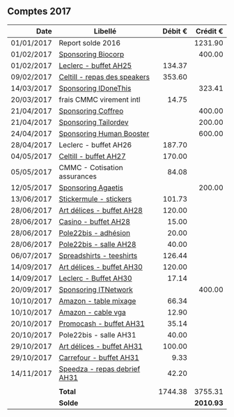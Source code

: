 
## Comptes 2017

| Date       | Libellé                                                                            | Débit €   | Crédit €  |
|-----------:|------------------------------------------------------------------------------------|----------:|----------:|
| 01/01/2017 | Report solde 2016                                                                  |           |   1231.90 |
| 01/02/2017 | [Sponsoring Biocorp](invoices/out/201701_01_biocorp.pdf)                           |           |    400.00 |
| 01/02/2017 | [Leclerc - buffet AH25](invoices/in/201702_02_leclerc.pdf)                         |    134.37 |           |
| 09/02/2017 | [Celtill - repas des speakers](invoices/in/201702_01_celtill.pdf)                  |    353.60 |           |
| 14/03/2017 | [Sponsoring IDoneThis](invoices/out/201703_01_idonethis.pdf)                       |           |    323.41 |
| 20/03/2017 | frais CMMC virement intl                                                           |     14.75 |           |
| 21/04/2017 | [Sponsoring Coffreo](invoices/out/201701_02_coffreo.pdf)                           |           |    400.00 |
| 21/04/2017 | [Sponsoring Tailordev](invoices/out/201701_03_tailordev.pdf)                       |           |    200.00 |
| 24/04/2017 | [Sponsoring Human Booster](invoices/out/201701_04_humanbooster.pdf)                |           |    600.00 |
| 28/04/2017 | Leclerc - buffet AH26                                                              |    187.70 |           |
| 04/05/2017 | [Celtill - buffet AH27](invoices/in/201704_01_celtill.pdf)                         |    170.00 |           |
| 05/05/2017 | CMMC - Cotisation assurances                                                       |     84.08 |           |
| 12/05/2017 | [Sponsoring Agaetis](invoices/out/201704_01_agaetis.pdf)                           |           |    200.00 |
| 13/06/2017 | [Stickermule - stickers](invoices/out/201706_06_stickermule.png)                   |    101.73 |           |
| 28/06/2017 | [Art délices - buffet AH28](invoices/out/201706_01_art_delices.pdf)                |    120.00 |           |
| 28/06/2017 | [Casino - buffet AH28](invoices/out/201706_02_casino.pdf)                          |     15.00 |           |
| 28/06/2017 | [Pole22bis - adhésion](invoices/out/201706_03_pole22bis.pdf)                       |     20.00 |           |
| 28/06/2017 | [Pole22bis - salle AH28](invoices/out/201706_04_pole22bis.pdf)                     |     40.00 |           |
| 06/07/2017 | [Spreadshirts - teeshirts](invoices/out/201706_05_spreadshirt.pdf)                 |    126.44 |           |
| 14/09/2017 | [Art délices - buffet AH30](invoices/out/201709_02_art_delice.pdf)                 |    120.00 |           |
| 14/09/2017 | [Leclerc - Buffet AH30](invoices/out/201709_01_leclerc.pdf)                        |     17.14 |           |
| 20/09/2017 | [Sponsoring ITNetwork](invoices/out/201703_02_itn.pdf)                             |           |    400.00 |
| 10/10/2017 | [Amazon - table mixage](invoices/out/201710_01_amazon.pdf)                         |     66.34 |           |
| 10/10/2017 | [Amazon - cable vga](invoices/out/201710_02_amazon.pdf)                            |     12.90 |           |
| 20/10/2017 | [Promocash - buffet AH31](invoices/out/201710_03_promocas.pdf)                     |     35.14 |           |
| 20/10/2017 | Pole22bis - salle AH31                                                             |     40.00 |           |
| 29/10/2017 | [Art délices - buffet AH31](invoices/out/201710_04_art_delices.pdf)                |    100.00 |           |
| 29/10/2017 | [Carrefour - buffet AH31](invoices/out/201710_05_carrefour.pdf)                    |      9.33 |           |
| 14/11/2017 | [Speedza - repas debrief AH31](invoices/out/201711_01_speedza.pdf)                 |     42.20 |           |
|            |                                                                                    |           |           |
|            |                                                                          **Total** |   1744.38 |   3755.31 |
|            |                                                                          **Solde** |           |**2010.93**|
